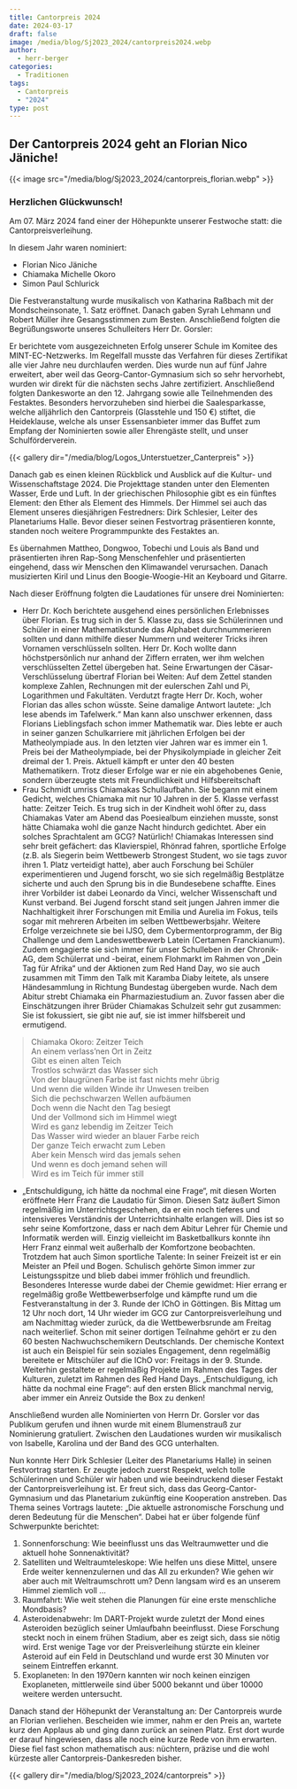 ```yaml
---
title: Cantorpreis 2024
date: 2024-03-17
draft: false
image: /media/blog/Sj2023_2024/cantorpreis2024.webp
author:
  - herr-berger
categories:
  - Traditionen
tags:
  - Cantorpreis
  - "2024"
type: post
---
```

## Der Cantorpreis 2024 geht an Florian Nico Jäniche!

{{< image src="/media/blog/Sj2023_2024/cantorpreis_florian.webp" >}}

### Herzlichen Glückwunsch!

Am 07. März 2024 fand einer der Höhepunkte unserer Festwoche statt: die Cantorpreisverleihung.

In diesem Jahr waren nominiert:

- Florian Nico Jäniche
- Chiamaka Michelle Okoro
- Simon Paul Schlurick

Die Festveranstaltung wurde musikalisch von Katharina Raßbach mit der Mondscheinsonate, 1. Satz eröffnet. Danach gaben Syrah Lehmann und Robert Müller ihre Gesangsstimmen zum Besten. Anschließend folgten die Begrüßungsworte unseres Schulleiters Herr Dr. Gorsler:

Er berichtete vom ausgezeichneten Erfolg unserer Schule im Komitee des MINT-EC-Netzwerks. Im Regelfall musste das Verfahren für dieses Zertifikat alle vier Jahre neu durchlaufen werden. Dies wurde nun auf fünf Jahre erweitert, aber weil das Georg-Cantor-Gymnasium sich so sehr hervorhebt, wurden wir direkt für die nächsten sechs Jahre zertifiziert. Anschließend folgten Dankesworte an den 12. Jahrgang sowie alle Teilnehmenden des Festaktes. Besonders hervorzuheben sind hierbei die Saalesparkasse, welche alljährlich den Cantorpreis (Glasstehle und 150 €) stiftet, die Heideklause, welche als unser Essensanbieter immer das Buffet zum Empfang der Nominierten sowie aller Ehrengäste stellt, und unser Schulförderverein.

{{< gallery dir="/media/blog/Logos_Unterstuetzer_Canterpreis" >}}

Danach gab es einen kleinen Rückblick und Ausblick auf die Kultur- und Wissenschaftstage 2024. Die Projekttage standen unter den Elementen Wasser, Erde und Luft. In der griechischen Philosophie gibt es ein fünftes Element: den Ether als Element des Himmels. Der Himmel sei auch das Element unseres diesjährigen Festredners: Dirk Schlesier, Leiter des Planetariums Halle. Bevor dieser seinen Festvortrag präsentieren konnte, standen noch weitere Programmpunkte des Festaktes an.

Es übernahmen Mattheo, Dongwoo, Tobechi und Louis als Band und präsentierten ihren Rap-Song Menschenfehler und präsentierten eingehend, dass wir Menschen den Klimawandel verursachen. Danach musizierten Kiril und Linus den Boogie-Woogie-Hit an Keyboard und Gitarre.

Nach dieser Eröffnung folgten die Laudationes für unsere drei Nominierten:

- Herr Dr. Koch berichtete ausgehend eines persönlichen Erlebnisses über Florian. Es trug sich in der 5. Klasse zu, dass sie Schülerinnen und Schüler in einer Mathematikstunde das Alphabet durchnummerieren sollten und dann mithilfe dieser Nummern und weiterer Tricks ihren Vornamen verschlüsseln sollten. Herr Dr. Koch wollte dann höchstpersönlich nur anhand der Ziffern erraten, wer ihm welchen verschlüsselten Zettel übergeben hat. Seine Erwartungen der Cäsar-Verschlüsselung übertraf Florian bei Weiten: Auf dem Zettel standen komplexe Zahlen, Rechnungen mit der eulerschen Zahl und Pi, Logarithmen und Fakultäten. Verdutzt fragte Herr Dr. Koch, woher Florian das alles schon wüsste. Seine damalige Antwort lautete: „Ich lese abends im Tafelwerk.“ Man kann also unschwer erkennen, dass Florians Lieblingsfach schon immer Mathematik war. Dies lebte er auch in seiner ganzen Schulkarriere mit jährlichen Erfolgen bei der Matheolympiade aus. In den letzten vier Jahren war es immer ein 1. Preis bei der Matheolympiade, bei der Physikolympiade in gleicher Zeit dreimal der 1. Preis. Aktuell kämpft er unter den 40 besten Mathematikern. Trotz dieser Erfolge war er nie ein abgehobenes Genie, sondern überzeugte stets mit Freundlichkeit und Hilfsbereitschaft
- Frau Schmidt umriss Chiamakas Schullaufbahn. Sie begann mit einem Gedicht, welches Chiamaka mit nur 10 Jahren in der 5. Klasse verfasst hatte: Zeitzer Teich. Es trug sich in der Kindheit wohl öfter zu, dass Chiamakas Vater am Abend das Poesiealbum einziehen musste, sonst hätte Chiamaka wohl die ganze Nacht  hindurch gedichtet. Aber ein solches Sprachtalent am GCG? Natürlich! Chiamakas Interessen sind sehr breit gefächert: das Klavierspiel, Rhönrad fahren, sportliche Erfolge (z.B. als Siegerin beim Wettbewerb Strongest Student, wo sie tags zuvor ihren 1. Platz verteidigt hatte), aber auch Forschung bei Schüler experimentieren und Jugend forscht, wo sie sich regelmäßig Bestplätze sicherte und auch den Sprung bis in die Bundesebene schaffte. Eines ihrer Vorbilder ist dabei Leonardo da Vinci, welcher Wissenschaft und Kunst verband. Bei Jugend forscht stand seit jungen Jahren immer die Nachhaltigkeit ihrer Forschungen mit Emilia und Aurelia im Fokus, teils sogar mit mehreren Arbeiten im selben Wettbewerbsjahr. Weitere Erfolge verzeichnete sie bei IJSO, dem Cybermentorprogramm, der Big Challenge und dem Landeswettbewerb Latein (Certamen Franckianum). Zudem engagierte sie sich immer für unser Schulleben in der Chronik-AG, dem Schülerrat und -beirat, einem Flohmarkt im Rahmen von „Dein Tag für Afrika“ und der Aktionen zum Red Hand Day, wo sie auch zusammen mit Timm den Talk mit Karamba Diaby leitete, als unsere Händesammlung in Richtung Bundestag übergeben wurde. Nach dem Abitur strebt Chiamaka ein Pharmaziestudium an. Zuvor fassen aber die Einschätzungen ihrer Brüder Chiamakas Schulzeit sehr gut zusammen: Sie ist fokussiert, sie gibt nie auf, sie ist immer hilfsbereit und ermutigend.

> Chiamaka Okoro: Zeitzer Teich  
> An einem verlass’nen Ort in Zeitz  
> Gibt es einen alten Teich  
> Trostlos schwärzt das Wasser sich  
> Von der blaugrünen Farbe ist fast nichts mehr übrig  
> Und wenn die wilden Winde ihr Unwesen treiben  
> Sich die pechschwarzen Wellen aufbäumen  
> Doch wenn die Nacht den Tag besiegt  
> Und der Vollmond sich im Himmel wiegt  
> Wird es ganz lebendig im Zeitzer Teich  
> Das Wasser wird wieder an blauer Farbe reich  
> Der ganze Teich erwacht zum Leben  
> Aber kein Mensch wird das jemals sehen  
> Und wenn es doch jemand sehen will  
> Wird es im Teich für immer still

- „Entschuldigung, ich hätte da nochmal eine Frage“, mit diesen Worten eröffnete Herr Franz die Laudatio für Simon. Diesen Satz äußert Simon regelmäßig im Unterrichtsgeschehen, da er ein noch tieferes und intensiveres Verständnis der Unterrichtsinhalte erlangen will. Dies ist so sehr seine  Komfortzone, dass er nach dem Abitur Lehrer für Chemie und Informatik werden will. Einzig vielleicht im Basketballkurs konnte ihn Herr Franz einmal weit außerhalb der Komfortzone beobachten. Trotzdem hat auch Simon sportliche Talente: In seiner Freizeit ist er ein Meister an Pfeil und Bogen. Schulisch gehörte Simon immer zur Leistungsspitze und blieb dabei immer fröhlich und freundlich. Besonderes Interesse wurde dabei der Chemie gewidmet: Hier errang er regelmäßig große Wettbewerbserfolge und kämpfte rund um die Festveranstaltung in der 3. Runde der IChO in Göttingen. Bis Mittag um 12 Uhr noch dort, 14 Uhr wieder im GCG zur Cantorpreisverleihung und am Nachmittag wieder zurück, da die Wettbewerbsrunde am Freitag nach weiterlief. Schon mit seiner dortigen Teilnahme gehört er zu den 60 besten Nachwuchschemikern Deutschlands. Der chemische Kontext ist auch ein Beispiel für sein soziales Engagement, denn regelmäßig bereitete er Mitschüler auf die IChO vor: Freitags in der 9. Stunde. Weiterhin gestaltete er regelmäßig Projekte im Rahmen des Tages der Kulturen, zuletzt im Rahmen des Red Hand Days. „Entschuldigung, ich hätte da nochmal eine Frage“: auf den ersten Blick manchmal nervig, aber immer ein Anreiz Outside the Box zu denken!

Anschließend wurden alle Nominierten von Herrn Dr. Gorsler vor das Publikum gerufen und ihnen wurde mit einem Blumenstrauß zur Nominierung gratuliert. Zwischen den Laudationes wurden wir musikalisch von Isabelle, Karolina und der Band des GCG unterhalten.

Nun konnte Herr Dirk Schlesier (Leiter des Planetariums Halle) in seinen Festvortrag starten. Er zeugte jedoch zuerst Respekt, welch tolle Schülerinnen und Schüler wir haben und wie beeindruckend dieser Festakt der Cantorpreisverleihung ist. Er freut sich, dass das Georg-Cantor-Gymnasium und das Planetarium zukünftig eine Kooperation anstreben. Das Thema seines Vortrags lautete: „Die aktuelle astronomische Forschung und deren Bedeutung für die Menschen“. Dabei hat er über folgende fünf Schwerpunkte berichtet:

1. Sonnenforschung: Wie beeinflusst uns das Weltraumwetter und die aktuell hohe Sonnenaktivität?
1. Satelliten und Weltraumteleskope: Wie helfen uns diese Mittel, unsere Erde weiter kennenzulernen und das All zu erkunden? Wie gehen wir aber auch mit Weltraumschrott um? Denn langsam wird es an unserem Himmel ziemlich voll …
1. Raumfahrt: Wie weit stehen die Planungen für eine erste menschliche Mondbasis?
1. Asteroidenabwehr: Im DART-Projekt wurde zuletzt der Mond eines Asteroiden bezüglich seiner Umlaufbahn beeinflusst. Diese Forschung steckt noch in einem frühen Stadium, aber es zeigt sich, dass sie nötig wird. Erst wenige Tage vor der Preisverleihung stürzte ein kleiner Asteroid auf ein Feld in Deutschland und wurde erst 30 Minuten vor seinem Eintreffen erkannt.
1. Exoplaneten: In den 1970ern kannten wir noch keinen einzigen Exoplaneten, mittlerweile sind über 5000 bekannt und über 10000 weitere werden untersucht.

Danach stand der Höhepunkt der Veranstaltung an: Der Cantorpreis wurde an Florian verliehen. Bescheiden wie immer, nahm er den Preis an, wartete kurz den Applaus ab und ging dann zurück an seinen Platz. Erst dort wurde er darauf hingewiesen, dass alle noch eine kurze Rede von ihm erwarten. Diese fiel fast schon mathematisch aus: nüchtern, präzise und die wohl kürzeste aller Cantorpreis-Dankesreden bisher.

{{< gallery dir="/media/blog/Sj2023_2024/cantorpreis" >}}
